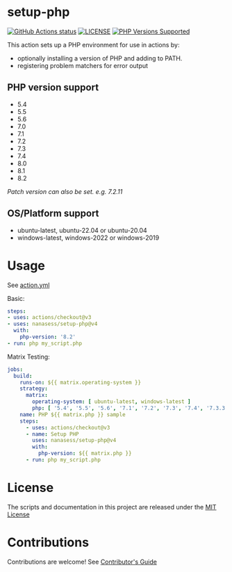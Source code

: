 # setup-php

<p align="left">
  <a href="https://github.com/nanasess/setup-php"><img alt="GitHub Actions status" src="https://github.com/nanasess/setup-php/workflows/Main%20workflow/badge.svg"></a>
  <a href="https://github.com/nanasess/setup-php/blob/master/LICENSE"><img alt="LICENSE" src="https://img.shields.io/badge/license-MIT-428f7e.svg"></a>
  <a href="#php-version-support"><img alt="PHP Versions Supported" src="https://img.shields.io/badge/php-%3E%3D%205.4-8892BF.svg"></a>
</p>

This action sets up a PHP environment for use in actions by:

- optionally installing a version of PHP and adding to PATH.
- registering problem matchers for error output

## PHP version support

- 5.4
- 5.5
- 5.6
- 7.0
- 7.1
- 7.2
- 7.3
- 7.4
- 8.0
- 8.1
- 8.2

*Patch version can also be set. e.g. 7.2.11*

## OS/Platform support

- ubuntu-latest, ubuntu-22.04 or ubuntu-20.04
- windows-latest, windows-2022 or windows-2019

# Usage

See [action.yml](action.yml)

Basic:
```yaml
steps:
- uses: actions/checkout@v3
- uses: nanasess/setup-php@v4
  with:
    php-version: '8.2'
- run: php my_script.php
```

Matrix Testing:
```yaml
jobs:
  build:
    runs-on: ${{ matrix.operating-system }}
    strategy:
      matrix:
        operating-system: [ ubuntu-latest, windows-latest ]
        php: [ '5.4', '5.5', '5.6', '7.1', '7.2', '7.3', '7.4', '7.3.3' ]
    name: PHP ${{ matrix.php }} sample
    steps:
      - uses: actions/checkout@v3
      - name: Setup PHP
        uses: nanasess/setup-php@v4
        with:
          php-version: ${{ matrix.php }}
      - run: php my_script.php
```

# License

The scripts and documentation in this project are released under the [MIT License](LICENSE)

# Contributions

Contributions are welcome!  See [Contributor's Guide](docs/contributors.md)
